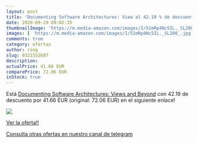 ```yaml
---
layout: post
title: 'Documenting Software Architectures: View al 42.19 % de descuento'
date: 2020-09-29 09:02:35
thumbnailImage: 'https://m.media-amazon.com/images/I/51mRp4Nc5IL._SL200_.jpg'
images: [ 'https://m.media-amazon.com/images/I/51mRp4Nc5IL._SL200_.jpg' ]
comments: true
category: ofertas
author: ring
slug: 0321552687
description:
actualPrice: 41.66 EUR
comparePrice: 72.06 EUR
inStock: true
---
```


Está [Documenting Software Architectures: Views and Beyond](https://www.amazon.it/dp/0321552687/?tag=redken03-21) con 42.19 de descuento por 41.66 EUR (original: 72.06 EUR) en el siguiente enlace!

[![](https://m.media-amazon.com/images/I/51mRp4Nc5IL._SL200_.jpg)](https://www.amazon.it/dp/0321552687/?tag=redken03-21)

[Ver la oferta!!](https://www.amazon.it/dp/0321552687/?tag=redken03-21)

[Consulta otras ofertas en nuestro canal de telegram](https://t.me/s/ofertas25)
